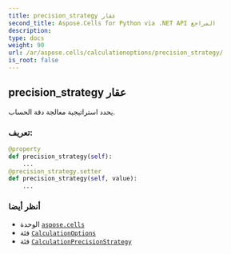```yaml
---
title: precision_strategy عقار
second_title: Aspose.Cells for Python via .NET API المراجع
description:
type: docs
weight: 90
url: /ar/aspose.cells/calculationoptions/precision_strategy/
is_root: false
---
```

##  precision_strategy عقار

يحدد استراتيجية معالجة دقة الحساب.
###  تعريف:
```python
@property
def precision_strategy(self):
    ...
@precision_strategy.setter
def precision_strategy(self, value):
    ...
```

###  أنظر أيضا
* الوحدة [`aspose.cells`](../../)
* فئة [`CalculationOptions`](/cells/python-net/ar/aspose.cells/calculationoptions)
* فئة [`CalculationPrecisionStrategy`](/cells/python-net/ar/aspose.cells/calculationprecisionstrategy)
